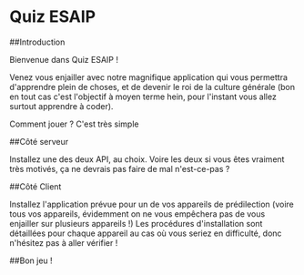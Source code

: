 # Quiz ESAIP

##Introduction

Bienvenue dans Quiz ESAIP !

Venez vous enjailler avec notre magnifique application qui vous permettra d'apprendre plein de choses, et de devenir le roi de la culture générale (bon en tout cas c'est l'objectif à moyen terme hein, pour l'instant vous allez surtout apprendre à coder).

Comment jouer ? C'est très simple

##Côté serveur

Installez une des deux API, au choix. Voire les deux si vous êtes vraiment très motivés, ça ne devrais pas faire de mal n'est-ce-pas ?

##Côté Client

Installez l'application prévue pour un de vos appareils de prédilection (voire tous vos appareils, évidemment on ne vous empêchera pas de vous enjailler sur plusieurs appareils !)
Les procédures d'installation sont détaillées pour chaque appareil au cas où vous seriez en difficulté, donc n'hésitez pas à aller vérifier !

##Bon jeu !

